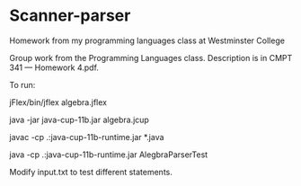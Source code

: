 # Scanner-parser
Homework from my programming languages class at Westminster College



Group work from the Programming Languages class. Description is in CMPT 341 — Homework 4.pdf.


To run:

jFlex/bin/jflex algebra.jflex

java -jar java-cup-11b.jar algebra.jcup

javac -cp .:java-cup-11b-runtime.jar *.java

java -cp .:java-cup-11b-runtime.jar AlegbraParserTest


Modify input.txt to test different statements.

